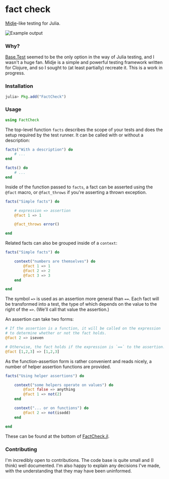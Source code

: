# fact check

[Midje](https://github.com/marick/Midje)-like testing for Julia.

![Example output](http://img594.imageshack.us/img594/8189/screenshot20130329at222.png)

### Why?

[Base.Test](https://github.com/JuliaLang/julia/blob/master/base/test.jl)
seemed to be the only option in the way of Julia testing, and I wasn't a
huge fan. Midje is a simple and powerful testing framework written for
Clojure, and so I sought to (at least partially) recreate it. This is a
work in progress.

### Installation

```jl
julia> Pkg.add("FactCheck")
```

### Usage

```jl
using FactCheck
```

The top-level function `facts` describes the scope of your tests and
does the setup required by the test runner. It can be called with or
without a description:

```jl
facts("With a description") do
    # ...
end

facts() do
    # ...
end
```

Inside of the function passed to `facts`, a fact can be asserted using
the `@fact` macro, or `@fact_throws` if you're asserting a thrown
exception.

```jl
facts("Simple facts") do

    # expression => assertion
    @fact 1 => 1

    @fact_throws error()

end
```

Related facts can also be grouped inside of a `context`:

```jl
facts("Simple facts") do

    context("numbers are themselves") do
        @fact 1 => 1
        @fact 2 => 2
        @fact 3 => 3
    end

end
```

The symbol `=>` is used as an assertion more general than `==`. Each
fact will be transformed into a test, the type of which depends on the
value to the right of the `=>`. (We'll call that value the assertion.)

An assertion can take two forms:

```jl
# If the assertion is a function, it will be called on the expression
# to determine whether or not the fact holds.
@fact 2 => iseven

# Otherwise, the fact holds if the expression is `==` to the assertion.
@fact [1,2,3] => [1,2,3]
```

As the function-assertion form is rather convenient and reads nicely,
a number of helper assertion functions are provided.

```jl
facts("Using helper assertions") do

    context("some helpers operate on values") do
        @fact false => anything
        @fact 1 => not(2)
    end

    context("... or on functions") do
        @fact 2 => not(isodd)
    end

end
```

These can be found at the bottom of [FactCheck.jl](https://github.com/zachallaun/FactCheck.jl/blob/master/src/FactCheck.jl).

### Contributing

I'm incredibly open to contributions. The code base is quite small and
(I think) well documented. I'm also happy to explain any decisions
I've made, with the understanding that they may have been uninformed.
